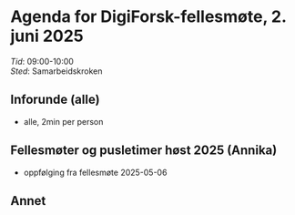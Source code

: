 # Agenda for DigiForsk-fellesmøte, 2. juni 2025

*Tid*: 09:00-10:00  
*Sted*: Samarbeidskroken

## Inforunde (alle)
- alle, 2min per person  

## Fellesmøter og pusletimer høst 2025 (Annika)
- oppfølging fra fellesmøte 2025-05-06

## Annet

